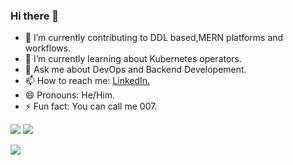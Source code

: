 ### Hi there 👋

- 🔭 I’m currently contributing to DDL based,MERN platforms and workflows.
- 🌱 I’m currently learning about Kubernetes operators. 
- 💬 Ask me about DevOps and Backend Developement.
- 📫 How to reach me: <a href="https://www.linkedin.com/in/sarvesh-raut-aa0961189/">LinkedIn.</a>
- 😄 Pronouns: He/Him.
- ⚡ Fun fact: You can call me 007.

<img src="https://github-readme-stats.vercel.app/api/top-langs/?username=karan2704&theme=dark&layout=compact">

<a href="https://github.com/antonkomarev/github-profile-views-counter">
    <img src="https://komarev.com/ghpvc/?username=karan2704&style=for-the-badge">
</a>

![](https://hit.yhype.me/github/profile?user_id=59080732)
